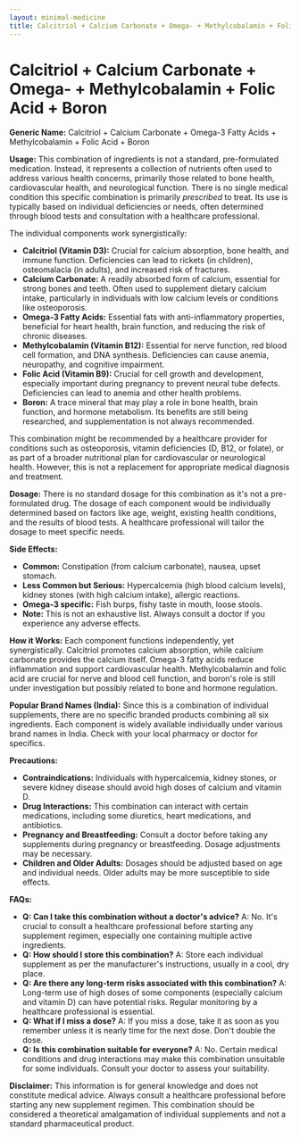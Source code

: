 ```yaml
---
layout: minimal-medicine
title: Calcitriol + Calcium Carbonate + Omega- + Methylcobalamin + Folic Acid + Boron
---
```


# Calcitriol + Calcium Carbonate + Omega- + Methylcobalamin + Folic Acid + Boron

**Generic Name:** Calcitriol + Calcium Carbonate + Omega-3 Fatty Acids + Methylcobalamin + Folic Acid + Boron

**Usage:** This combination of ingredients is not a standard, pre-formulated medication.  Instead, it represents a collection of nutrients often used to address various health concerns, primarily those related to bone health, cardiovascular health, and neurological function.  There is no single medical condition this specific combination is primarily *prescribed* to treat.  Its use is typically based on individual deficiencies or needs, often determined through blood tests and consultation with a healthcare professional.

The individual components work synergistically:

* **Calcitriol (Vitamin D3):** Crucial for calcium absorption, bone health, and immune function. Deficiencies can lead to rickets (in children), osteomalacia (in adults), and increased risk of fractures.
* **Calcium Carbonate:** A readily absorbed form of calcium, essential for strong bones and teeth.  Often used to supplement dietary calcium intake, particularly in individuals with low calcium levels or conditions like osteoporosis.
* **Omega-3 Fatty Acids:**  Essential fats with anti-inflammatory properties, beneficial for heart health, brain function, and reducing the risk of chronic diseases.
* **Methylcobalamin (Vitamin B12):**  Essential for nerve function, red blood cell formation, and DNA synthesis. Deficiencies can cause anemia, neuropathy, and cognitive impairment.
* **Folic Acid (Vitamin B9):**  Crucial for cell growth and development, especially important during pregnancy to prevent neural tube defects.  Deficiencies can lead to anemia and other health problems.
* **Boron:**  A trace mineral that may play a role in bone health, brain function, and hormone metabolism.  Its benefits are still being researched, and supplementation is not always recommended.

This combination might be recommended by a healthcare provider for conditions such as osteoporosis, vitamin deficiencies (D, B12, or folate), or as part of a broader nutritional plan for cardiovascular or neurological health. However, this is not a replacement for appropriate medical diagnosis and treatment.


**Dosage:** There is no standard dosage for this combination as it's not a pre-formulated drug. The dosage of each component would be individually determined based on factors like age, weight, existing health conditions, and the results of blood tests.  A healthcare professional will tailor the dosage to meet specific needs.


**Side Effects:**

* **Common:**  Constipation (from calcium carbonate), nausea, upset stomach.
* **Less Common but Serious:**  Hypercalcemia (high blood calcium levels), kidney stones (with high calcium intake), allergic reactions.
* **Omega-3 specific:** Fish burps, fishy taste in mouth, loose stools.
* **Note:**  This is not an exhaustive list. Always consult a doctor if you experience any adverse effects.


**How it Works:** Each component functions independently, yet synergistically. Calcitriol promotes calcium absorption, while calcium carbonate provides the calcium itself. Omega-3 fatty acids reduce inflammation and support cardiovascular health. Methylcobalamin and folic acid are crucial for nerve and blood cell function, and boron's role is still under investigation but possibly related to bone and hormone regulation.


**Popular Brand Names (India):**  Since this is a combination of individual supplements, there are no specific branded products combining all six ingredients.  Each component is widely available individually under various brand names in India.  Check with your local pharmacy or doctor for specifics.


**Precautions:**

* **Contraindications:**  Individuals with hypercalcemia, kidney stones, or severe kidney disease should avoid high doses of calcium and vitamin D.
* **Drug Interactions:**  This combination can interact with certain medications, including some diuretics, heart medications, and antibiotics.
* **Pregnancy and Breastfeeding:**  Consult a doctor before taking any supplements during pregnancy or breastfeeding.  Dosage adjustments may be necessary.
* **Children and Older Adults:**  Dosages should be adjusted based on age and individual needs.  Older adults may be more susceptible to side effects.


**FAQs:**

* **Q: Can I take this combination without a doctor's advice?** A: No. It's crucial to consult a healthcare professional before starting any supplement regimen, especially one containing multiple active ingredients.
* **Q: How should I store this combination?** A: Store each individual supplement as per the manufacturer's instructions, usually in a cool, dry place.
* **Q: Are there any long-term risks associated with this combination?** A:  Long-term use of high doses of some components (especially calcium and vitamin D) can have potential risks. Regular monitoring by a healthcare professional is essential.
* **Q: What if I miss a dose?** A: If you miss a dose, take it as soon as you remember unless it is nearly time for the next dose.  Don't double the dose.
* **Q: Is this combination suitable for everyone?** A: No. Certain medical conditions and drug interactions may make this combination unsuitable for some individuals.  Consult your doctor to assess your suitability.


**Disclaimer:** This information is for general knowledge and does not constitute medical advice. Always consult a healthcare professional before starting any new supplement regimen.  This combination should be considered a theoretical amalgamation of individual supplements and not a standard pharmaceutical product.
